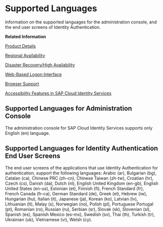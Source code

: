 <!-- loio0ea634dd32544091b0c6876ddf8e179a -->

# Supported Languages

Information on the supported languages for the administration console, and the end user screens of Identity Authentication.

**Related Information**  


[Product Details](product-details-4d404b1.md)

[Regional Availability](regional-availability-be600ca.md "Tenants are deployed on the productive domain accounts.ondemand.com.")

[Disaster Recovery/High Availability](disaster-recovery-high-availability-2c1a055.md "Disaster recovery (DR) and high availability (HA) are based on the capabilities of the underlying infrastructure.")

[Web-Based Logon Interface](web-based-logon-interface-8e40afc.md "Service providers that delegate authentication to Identity Authentication can use two types of visualization of the web-based user interfaces for the logon pages of their applications.")

[Browser Support](browser-support-0741076.md "Information on the supported browser version for the administration console, and the end user screens of SAP Cloud Identity Services.")

[Accessibility Features in SAP Cloud Identity Services](accessibility-features-in-sap-cloud-identity-services-c7b544b.md "To optimize your experience of SAP Cloud Identity Services, SAP Cloud Identity Services tools provide features and settings that help you use the software efficiently.")

<a name="concept_zn5_vvy_g5"/>

<!-- concept\_zn5\_vvy\_g5 -->

## Supported Languages for Administration Console

The administration console for SAP Cloud Identity Services supports only English \(en\) language.

<a name="concept_ihp_yvy_g5"/>

<!-- concept\_ihp\_yvy\_g5 -->

## Supported Languages for Identity Authentication End User Screens

The end user screens of the applications that use Identity Authentication for authentication, support the following languages: Arabic \(ar\), Bulgarian \(bg\), Catalan \(ca\), Chinese PRC \(zh-cn\), Chinese Taiwan \(zh-tw\), Croatian \(hr\), Czech \(cs\), Danish \(da\), Dutch \(nl\), English United Kingdom \(en-gb\), English United States \(en-us\), Estonian \(et\), Finnish \(fi\), French Standard \(fr\), French Canada \(fr-ca\), German Standard \(de\), Greek \(el\), Hebrew \(iw\), Hungarian \(hu\), Italian \(it\), Japanese \(ja\), Korean \(ko\), Latvian \(lv\), Lithuanian \(lt\), Malay \(s\), Norwegian \(no\), Polish \(pl\), Portuguese Portugal \(pt\), Romanian \(ro\), Russian \(ru\), Serbian \(sr\), Slovak \(sk\), Slovenian \(sl\), Spanish \(es\), Spanish Mexico \(es-mx\), Swedish \(sv\), Thai \(th\), Turkish \(tr\), Ukrainian \(uk\), Vietnamese \(vi\), Welsh \(cy\).

